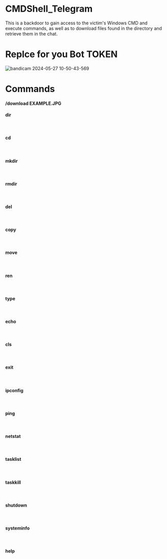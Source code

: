 # CMDShell_Telegram
This is a backdoor to gain access to the victim's Windows CMD and execute commands, as well as to download files found in the directory and retrieve them in the chat.



<H1>Replce for you Bot TOKEN</H1>

![bandicam 2024-05-27 10-50-43-569](https://github.com/Criftcking/CMDShell_Telegram/assets/86767725/9b28f2d5-2f3c-488c-80c1-f0f46792f747)


<H1>Commands</H1>
<H4>/download EXAMPLE.JPG</H4>

<h4>dir</h4><br>
<h4>cd</h4><br>
<h4>mkdir</h4><br>
<h4>rmdir</h4><br>
<h4>del</h4><br>
<h4>copy</h4><br>
<h4>move</h4><br>
<h4>ren</h4><br>
<h4>type</h4><br>
<h4>echo</h4><br>
<h4>cls</h4><br>
<h4>exit</h4><br>
<h4>ipconfig</h4><br>
<h4>ping</h4><br>
<h4>netstat</h4><br>
<h4>tasklist</h4><br>
<h4>taskkill</h4><br>
<h4>shutdown</h4><br>
<h4>systeminfo</h4><br>
<h4>help</h4><br>
